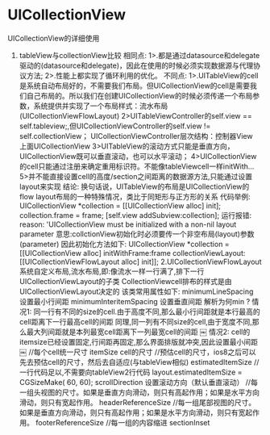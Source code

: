 # UICollectionView
UICollectionView的详细使用
1. tableView与collectionView比较
相同点:
1>.都是通过datasource和delegate驱动的(datasource和delegate)，因此在使用的时候必须实现数据源与代理协议方法;
2>.性能上都实现了循环利用的优化。
不同点:
1>.UITableView的cell是系统自动布局好的，不需要我们布局。但UICollectionView的cell是需要我们自己布局的。所以我们在创建UICollectionView的时候必须传递一个布局参数，系统提供并实现了一个布局样式：流水布局(UICollectionViewFlowLayout)
2>UITableViewController的self.view == self.tableview;,但UICollectionViewController的self.view != self.collectionView；
UICollectionViewController层次结构：控制器View 上面UICollectionView
3>UITableView的滚动方式只能是垂直方向， UICollectionView既可以垂直滚动，也可以水平滚动；
4>UICollectionView的cell只能通过注册来确定重用标识符。不能像tableViewcell一样initWith...
5>并不能直接设置cell的高度/section之间距离的数据源方法,只能通过设置layout来实现
结论: 换句话说，UITableView的布局是UICollectionView的flow layout布局的一种特殊情况，类比于同矩形与正方形的关系
代码举例:
UICollectionView *collection = [[UICollectionView alloc] init];
collection.frame = frame;
[self.view addSubview:collection];
运行报错:
reason: 'UICollectionView must be initialized with a non-nil layout parameter
意思:collctionView初始化时必须要传一个非空布局(layout)参数(parameter)
因此初始化方法如下:
UICollectionView *collection = [[UICollectionView alloc] initWithFrame:frame collectionViewLayout:[[UICollectionViewFlowLayout alloc] init]];
2.UICollectionViewFlowLayout
系统自定义布局,流水布局,即:像流水一样一行满了,排下一行
UICollectionViewLayout的子类
CollectionViewcell排布的样式是由UICollectionViewLayout决定的
该类常用属性如下:
minimumLineSpacing  设置最小行间距
minimumInteritemSpacing 设置垂直间距
解析为何min ?
情况1:
同一行有不同的size的cell.由于高度不同,那么最小行间距就是本行最高的cell距离下一行最高cell的间距
同理,同一列有不同size的cell,由于宽度不同,那么最大列间距就是本列最宽cell距离下一列最宽cell的间距
￼
情况2:
cell的itemsize已经设置固定,行间距再固定,那么界面排版就冲突,因此设置最小间距
￼
//每个cell统一尺寸
itemSize cell的尺寸
//预估cell的尺寸，ios8之后可以先去预估cell的尺寸，然后去自适应(与tableView相似)
estimatedItemSize
//一行代码足以,不需要向tableView2行代码
layout.estimatedItemSize = CGSizeMake( 60, 60);
scrollDirection 设置滚动方向（默认垂直滚动）
//每一组头视图的尺寸。如果是垂直方向滑动，则只有高起作用；如果是水平方向滑动，则只有宽起作用。
headerReferenceSize
//每一组尾部视图的尺寸。如果是垂直方向滑动，则只有高起作用；如果是水平方向滑动，则只有宽起作用。
footerReferenceSize
//每一组的内容缩进
sectionInset


